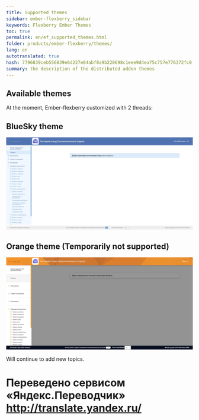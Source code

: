 ```yaml
--- 
title: Supported themes 
sidebar: ember-flexberry_sidebar 
keywords: Flexberry Ember Themes 
toc: true 
permalink: en/ef_supported_themes.html 
folder: products/ember-flexberry/themes/ 
lang: en 
autotranslated: true 
hash: 7796839ceb556839e6d227e04abf8a9b220698c1eee9d4ea75c757e776372fc0 
summary: the description of the distributed addon themes 
--- 
```


## Available themes 

At the moment, Ember-flexberry customized with 2 threads: 

## BlueSky theme 

![screenshoot](/images/pages/img_themes/screenshots/blueSky-theme.jpg) 

## Orange theme (Temporarily not supported) 

![screenshoot](/images/pages/img_themes/screenshots/orange-theme.jpg) 

Will continue to add new topics. 



 # Переведено сервисом «Яндекс.Переводчик» http://translate.yandex.ru/